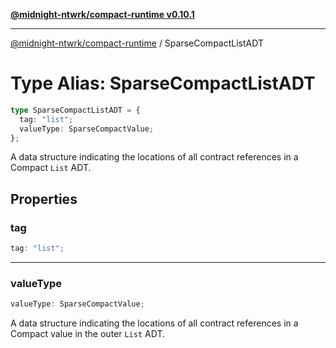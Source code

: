 [**@midnight-ntwrk/compact-runtime v0.10.1**](../README.md)

***

[@midnight-ntwrk/compact-runtime](../globals.md) / SparseCompactListADT

# Type Alias: SparseCompactListADT

```ts
type SparseCompactListADT = {
  tag: "list";
  valueType: SparseCompactValue;
};
```

A data structure indicating the locations of all contract references in a Compact `List` ADT.

## Properties

### tag

```ts
tag: "list";
```

***

### valueType

```ts
valueType: SparseCompactValue;
```

A data structure indicating the locations of all contract references in a Compact value in the outer `List` ADT.
